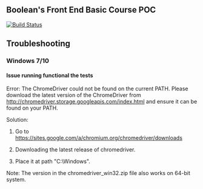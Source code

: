 ## Boolean's Front End Basic Course POC

[travis-image]: https://api.travis-ci.org/gpincheiraa/angularjs-tdd-jest.svg?branch=master
[travis-url]: https://travis-ci.org/gpincheiraa/angularjs-tdd-jest

[![Build Status][travis-image]][travis-url]

## Troubleshooting 

### Windows 7/10

#### Issue running functional the tests

Error: The ChromeDriver could not be found on the current PATH. Please download the latest version of the ChromeDriver from http://chromedriver.storage.googleapis.com/index.html and ensure it can be found on your PATH.

Solution: 

1) Go to https://sites.google.com/a/chromium.org/chromedriver/downloads

2) Downloading the latest release of chromedriver.

3) Place it at path "C:\Windows".

Note: The version in the chromedriver_win32.zip file also works on 64-bit system.
